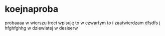 # koejnaproba
probaaaa
w wierszu treci wpisuję to
w czwartym to 
i zaatwierdzam
dfsdfs
j
hfghfghhg
w dziewiatej
w desiserw
